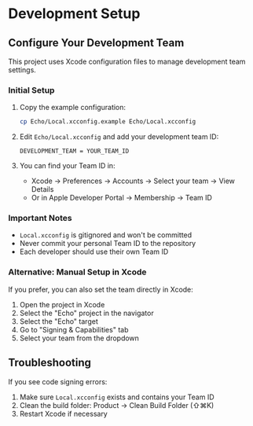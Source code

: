 # Development Setup

## Configure Your Development Team

This project uses Xcode configuration files to manage development team settings.

### Initial Setup

1. Copy the example configuration:
   ```bash
   cp Echo/Local.xcconfig.example Echo/Local.xcconfig
   ```

2. Edit `Echo/Local.xcconfig` and add your development team ID:
   ```
   DEVELOPMENT_TEAM = YOUR_TEAM_ID
   ```

3. You can find your Team ID in:
   - Xcode → Preferences → Accounts → Select your team → View Details
   - Or in Apple Developer Portal → Membership → Team ID

### Important Notes

- `Local.xcconfig` is gitignored and won't be committed
- Never commit your personal Team ID to the repository
- Each developer should use their own Team ID

### Alternative: Manual Setup in Xcode

If you prefer, you can also set the team directly in Xcode:
1. Open the project in Xcode
2. Select the "Echo" project in the navigator
3. Select the "Echo" target
4. Go to "Signing & Capabilities" tab
5. Select your team from the dropdown

## Troubleshooting

If you see code signing errors:
1. Make sure `Local.xcconfig` exists and contains your Team ID
2. Clean the build folder: Product → Clean Build Folder (⇧⌘K)
3. Restart Xcode if necessary